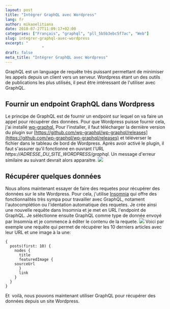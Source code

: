 ```yaml
---
layout: post
title: "Intégrer GraphQL avec Wordpress"
lang: fr
author: mikaoelitiana
date: 2018-07-27T11:09:17+02:00
categories: ["Français", "graphql", "pll_5b5b3ebc5f7ac", "Web"]
slug: integrer-graphql-avec-wordpress
excerpt: "
				"
draft: false
meta_title: "Intégrer GraphQL avec Wordpress"
---
```


GraphQL est un language de requête très puissant permettant de minimiser les appels depuis un client vers un serveur. Wordpress étant un des outils de publications les plus utilisés, il peut être intéressant de l'utiliser avec GraphQL.

## Fournir un endpoint GraphQL dans Wordpress

Le principe de GraphQL est de fournir un endpoint sur lequel on va faire un appel pour récupérer des données. Pour que Wordpress puisse fournir cela, j'ai installé [wp-graphql.](https://github.com/wp-graphql) Pour l'installer, il faut télécharger la dernière version du plugin sur [https://github.com/wp-graphql/wp-graphql/releases](https://github.com/wp-graphql/wp-graphql/releases) et téléverser le fichier dans le tableau de bord de Wordpress. Après avoir activé le plugin, il faut s'assurer qu'il fonctionne en ouvrant l'URL _https://ADRESSE\_DU\_SITE\_WORDPRESS/graphql._ Un message d'erreur similaire au suivant devrait alors apparaitre. ![](./Capture-d’écran-2018-07-26-à-17.55.21-1024x363.png)

## Récupérer quelques données

Nous allons maintenant essayer de faire des requetes pour récupérer des données sur le site Wordpress. Pour cela, j'utilise [Insomnia](https://insomnia.rest/) qui offre des fonctionnalités très sympa pour travailler avec GraphQL, notament l'autocomplétion ou l'identation automatique des requetes. Je crée ainsi une nouvelle requête dans Insomnia et je met en URL l'endpoint de GraphQL. Je séléctionne ensuite GraphQL comme type de donnée envoyé par Insomnia et je commence à éditer le contenu de la requete. ![](./Capture-d’écran-2018-07-26-à-18.01.19.png) Voici par exemple une requête qui permet de récupérer les 10 derniers articles avec leur URL et une image à la une:
```
{
  posts(first: 10) {
    nodes {
      title
      featuredImage {
    sourceUrl
      }
      link
    }
  }
}

```
Et  voilà, nous pouvons maintenant utiliser GraphQL pour récupérer des données depuis un site Wordpress.